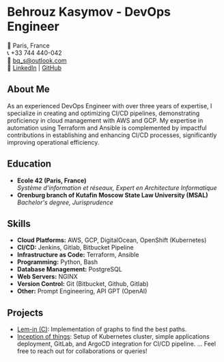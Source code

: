 # Behrouz Kasymov - DevOps Engineer

📍 Paris, France  
📞 +33 744 440-042  
📧 [bq_s@outlook.com](mailto:bq_s@outlook.com)  
🔗 [LinkedIn](https://linkedin.com/in/behaqos/) | [GitHub](https://github.com/behaqos)

## About Me
As an experienced DevOps Engineer with over three years of expertise, I specialize in creating and optimizing CI/CD pipelines, demonstrating proficiency in cloud management with AWS and GCP. My expertise in automation using Terraform and Ansible is complemented by impactful contributions in establishing and enhancing CI/CD processes, significantly improving operational efficiency.

## Education

- **Ecole 42 (Paris, France)**  
  _Système d’information et réseaux, Expert en Architecture Informatique_
- **Orenburg branch of Kutafin Moscow State Law University (MSAL)**  
  _Bachelor's degree, Jurisprudence_

## Skills

- **Cloud Platforms:** AWS, GCP, DigitalOcean, OpenShift (Kubernetes)
- **CI/CD:** Jenkins, Gitlab, Bitbucket Pipeline
- **Infrastructure as Code:** Terraform, Ansible
- **Programming:** Python, Bash
- **Database Management:** PostgreSQL
- **Web Servers:** NGINX
- **Version Control:** Git (Bitbucket, Github, Gitlab)
- **Other:** Prompt Engineering, API GPT (OpenAI)

## Projects

- [Lem-in (C)](https://github.com/behaqos/lem-in): Implementation of graphs to find the best paths.
- [Inception of things](https://github.com/behaqos/inception-of-things): Setup of Kubernetes cluster, simple applications deployment, GitLab, and ArgoCD integration for CI/CD pipeline.
...
Feel free to reach out for collaborations or queries!
